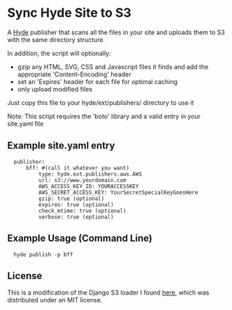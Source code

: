 # Sync Hyde Site to S3 #

A [Hyde](http://pydoc.net/hyde/latest/) publisher that scans all the files in your site and uploads them to S3 with the same directory structure.
  
In addition, the script will optionally:

- gzip any HTML, SVG, CSS and Javascript files it finds and add the appropriate 'Content-Encoding' header
- set an 'Expires' header for each file for optimal caching
- only upload modified files

Just copy this file to your hyde/ext/publishers/ directory to use it 

Note: This script requires the 'boto' library and a valid entry in your site.yaml file
  
## Example site.yaml entry ##
      publisher:           
		  bff: #(call it whatever you want)
			  type: hyde.ext.publishers.aws.AWS
			  url: s3://www.yourdomain.com
			  AWS_ACCESS_KEY_ID: YOURACCESSKEY
			  AWS_SECRET_ACCESS_KEY: YourSecretSpecialKeyGoesHere     
              gzip: true (optional) 
              expires: true (optional)
			  check_mtime: true (optional)      
			  verbose: true (optional)
			  
## Example Usage (Command Line) ##
	  hyde publish -p bff
    
## License ##
This is a modification of the Django S3 loader I found [here](https://texample.googlecode.com/svn-history/r159/trunk/apps/s3sync/management/commands/s3sync.py), which was distributed under an MIT license.
